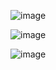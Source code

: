 ![image](https://github.com/user-attachments/assets/a5f0da69-a98e-45ed-9d28-eebfa0502b31)

![image](https://github.com/user-attachments/assets/a5e7f68f-4ccb-49f2-b967-9690a48ec2e9)

![image](https://github.com/user-attachments/assets/431817cb-1a01-4567-b60b-50d595a152e6)
